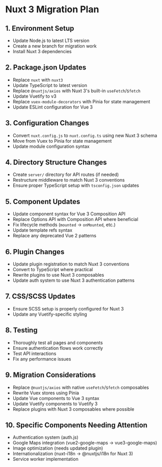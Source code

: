# Nuxt 3 Migration Plan

## 1. Environment Setup
- Update Node.js to latest LTS version
- Create a new branch for migration work
- Install Nuxt 3 dependencies

## 2. Package.json Updates
- Replace `nuxt` with `nuxt3`
- Update TypeScript to latest version
- Replace `@nuxtjs/axios` with Nuxt 3's built-in `useFetch`/`$fetch`
- Update Vuetify to v3
- Replace `vuex-module-decorators` with Pinia for state management
- Update ESLint configuration for Vue 3

## 3. Configuration Changes
- Convert `nuxt.config.js` to `nuxt.config.ts` using new Nuxt 3 schema
- Move from Vuex to Pinia for state management
- Update module configuration syntax

## 4. Directory Structure Changes
- Create `server/` directory for API routes (if needed)
- Restructure middleware to match Nuxt 3 conventions
- Ensure proper TypeScript setup with `tsconfig.json` updates

## 5. Component Updates
- Update component syntax for Vue 3 Composition API
- Replace Options API with Composition API where beneficial
- Fix lifecycle methods (`mounted` → `onMounted`, etc.)
- Update template refs syntax
- Replace any deprecated Vue 2 patterns

## 6. Plugin Changes
- Update plugin registration to match Nuxt 3 conventions
- Convert to TypeScript where practical
- Rewrite plugins to use Nuxt 3 composables
- Update auth system to use Nuxt 3 authentication patterns

## 7. CSS/SCSS Updates
- Ensure SCSS setup is properly configured for Nuxt 3
- Update any Vuetify-specific styling 

## 8. Testing
- Thoroughly test all pages and components
- Ensure authentication flows work correctly
- Test API interactions
- Fix any performance issues

## 9. Migration Considerations
- Replace `@nuxtjs/axios` with native `useFetch`/`$fetch` composables
- Rewrite Vuex stores using Pinia
- Update Vue components to Vue 3 syntax
- Update Vuetify components to Vuetify 3
- Replace plugins with Nuxt 3 composables where possible

## 10. Specific Components Needing Attention
- Authentication system (auth.js)
- Google Maps integration (vue2-google-maps → vue3-google-maps)
- Image optimization (needs updated plugin)
- Internationalization (nuxt-i18n → @nuxtjs/i18n for Nuxt 3)
- Service worker implementation